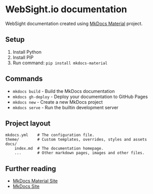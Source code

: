 # WebSight.io documentation
WebSight documentation created using [MkDocs Material](https://squidfunk.github.io/mkdocs-material/getting-started/) project.

## Setup
1. Install Python
2. Install PIP
3. Run command:  `pip install mkdocs-material`

## Commands
* `mkdocs build`      - Build the MkDocs documentation
* `mkdocs gh-deploy`  - Deploy your documentation to GitHub Pages
* `mkdocs new`        - Create a new MkDocs project
* `mkdocs serve`      - Run the builtin development server

## Project layout
    mkdocs.yml    # The configuration file.
    theme/        # Custom templates, overrides, styles and assets
    docs/
        index.md  # The documentation homepage.
        ...       # Other markdown pages, images and other files.


## Further reading
- [MkDocs Material Site](https://squidfunk.github.io/mkdocs-material/getting-started/)
- [MkDocs Site](https://www.mkdocs.org)
